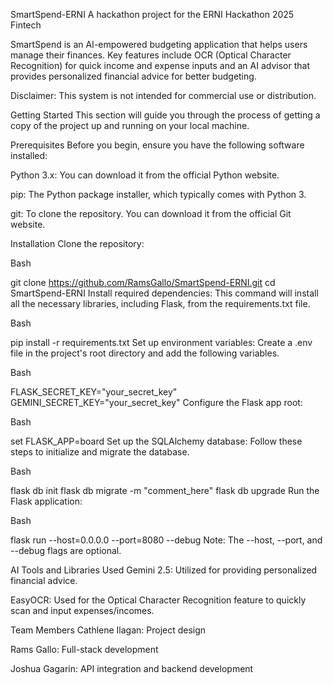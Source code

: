 SmartSpend-ERNI
A hackathon project for the ERNI Hackathon 2025 Fintech

SmartSpend is an AI-empowered budgeting application that helps users manage their finances. Key features include OCR (Optical Character Recognition) for quick income and expense inputs and an AI advisor that provides personalized financial advice for better budgeting.

Disclaimer: This system is not intended for commercial use or distribution.

Getting Started
This section will guide you through the process of getting a copy of the project up and running on your local machine.

Prerequisites
Before you begin, ensure you have the following software installed:

Python 3.x: You can download it from the official Python website.

pip: The Python package installer, which typically comes with Python 3.

git: To clone the repository. You can download it from the official Git website.

Installation
Clone the repository:

Bash

git clone https://github.com/RamsGallo/SmartSpend-ERNI.git
cd SmartSpend-ERNI
Install required dependencies:
This command will install all the necessary libraries, including Flask, from the requirements.txt file.

Bash

pip install -r requirements.txt
Set up environment variables:
Create a .env file in the project's root directory and add the following variables.

Bash

FLASK_SECRET_KEY="your_secret_key"
GEMINI_SECRET_KEY="your_secret_key"
Configure the Flask app root:

Bash

set FLASK_APP=board
Set up the SQLAlchemy database:
Follow these steps to initialize and migrate the database.

Bash

flask db init
flask db migrate -m "comment_here"
flask db upgrade
Run the Flask application:

Bash

flask run --host=0.0.0.0 --port=8080 --debug
Note: The --host, --port, and --debug flags are optional.

AI Tools and Libraries Used
Gemini 2.5: Utilized for providing personalized financial advice.

EasyOCR: Used for the Optical Character Recognition feature to quickly scan and input expenses/incomes.

Team Members
Cathlene Ilagan: Project design

Rams Gallo: Full-stack development

Joshua Gagarin: API integration and backend development

